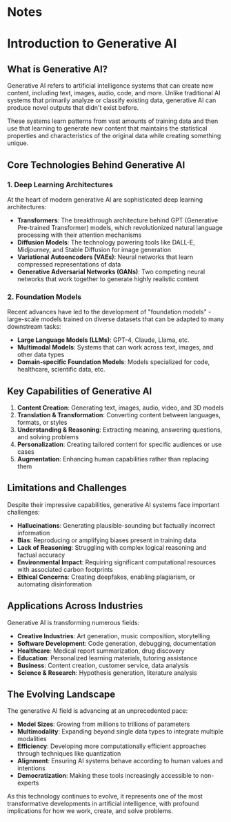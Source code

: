 # Notes

# Introduction to Generative AI

## What is Generative AI?

Generative AI refers to artificial intelligence systems that can create new content, including text, images, audio, code, and more. Unlike traditional AI systems that primarily analyze or classify existing data, generative AI can produce novel outputs that didn't exist before.

These systems learn patterns from vast amounts of training data and then use that learning to generate new content that maintains the statistical properties and characteristics of the original data while creating something unique.

## Core Technologies Behind Generative AI

### 1. Deep Learning Architectures

At the heart of modern generative AI are sophisticated deep learning architectures:

- **Transformers**: The breakthrough architecture behind GPT (Generative Pre-trained Transformer) models, which revolutionized natural language processing with their attention mechanisms
- **Diffusion Models**: The technology powering tools like DALL-E, Midjourney, and Stable Diffusion for image generation
- **Variational Autoencoders (VAEs)**: Neural networks that learn compressed representations of data
- **Generative Adversarial Networks (GANs)**: Two competing neural networks that work together to generate highly realistic content

### 2. Foundation Models

Recent advances have led to the development of "foundation models" - large-scale models trained on diverse datasets that can be adapted to many downstream tasks:

- **Large Language Models (LLMs)**: GPT-4, Claude, Llama, etc.
- **Multimodal Models**: Systems that can work across text, images, and other data types
- **Domain-specific Foundation Models**: Models specialized for code, healthcare, scientific data, etc.

## Key Capabilities of Generative AI

1. **Content Creation**: Generating text, images, audio, video, and 3D models
2. **Translation & Transformation**: Converting content between languages, formats, or styles 
3. **Understanding & Reasoning**: Extracting meaning, answering questions, and solving problems
4. **Personalization**: Creating tailored content for specific audiences or use cases
5. **Augmentation**: Enhancing human capabilities rather than replacing them

## Limitations and Challenges

Despite their impressive capabilities, generative AI systems face important challenges:

- **Hallucinations**: Generating plausible-sounding but factually incorrect information
- **Bias**: Reproducing or amplifying biases present in training data
- **Lack of Reasoning**: Struggling with complex logical reasoning and factual accuracy
- **Environmental Impact**: Requiring significant computational resources with associated carbon footprints
- **Ethical Concerns**: Creating deepfakes, enabling plagiarism, or automating disinformation

## Applications Across Industries

Generative AI is transforming numerous fields:

- **Creative Industries**: Art generation, music composition, storytelling
- **Software Development**: Code generation, debugging, documentation
- **Healthcare**: Medical report summarization, drug discovery
- **Education**: Personalized learning materials, tutoring assistance
- **Business**: Content creation, customer service, data analysis
- **Science & Research**: Hypothesis generation, literature analysis

## The Evolving Landscape

The generative AI field is advancing at an unprecedented pace:

- **Model Sizes**: Growing from millions to trillions of parameters
- **Multimodality**: Expanding beyond single data types to integrate multiple modalities
- **Efficiency**: Developing more computationally efficient approaches through techniques like quantization
- **Alignment**: Ensuring AI systems behave according to human values and intentions
- **Democratization**: Making these tools increasingly accessible to non-experts

As this technology continues to evolve, it represents one of the most transformative developments in artificial intelligence, with profound implications for how we work, create, and solve problems.
